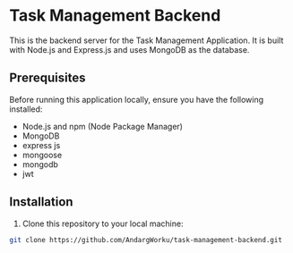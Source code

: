 # Task Management Backend

This is the backend server for the Task Management Application. It is built with Node.js and Express.js and uses MongoDB as the database.

## Prerequisites

Before running this application locally, ensure you have the following installed:

- Node.js and npm (Node Package Manager)
- MongoDB
- express js
- mongoose
- mongodb
- jwt

## Installation

1. Clone this repository to your local machine:

```bash
git clone https://github.com/AndargWorku/task-management-backend.git
